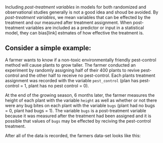Including *post-treatment variables* in models for both randomized and observational studies generally is not a good idea and shoud be avoided. By *post-treatment variables*, we mean variables that can be effected by the treatment and our measured after treatment assignment. When post-treatment variables are included as a predictor or input in a statistical model, they can bias[link] estmates of how effective the treatment is.

## Consider a simple example: 

A farmer wants to know if a non-toxic environmentally friendly pest-control method will cause plants to grow taller. The farmer conducted an experiment by randomly assigning half of their 400 plants to revive pest-control and the other half to receive no pest-control. Each plants treatment assignment was recorded with the variable `pest_control` (plan has pest-control = 1, plant has no pest control = 0). 

At the end of the growing season, 6 months later, the farmer measures the height of each plant with the variable `height` as well as whether or not there were any bug bites on each plant with the variable `bugs` (plant had no bugs = 0, plant had bugs = 1). The variable `bugs` is a post-treatment variable because it was measured after the treatment had been assigned and it is possible that values of `bugs` may be effected by reciving the pest-control treatment. 


After all of the data is recorded, the farmers  data-set looks like this: 
